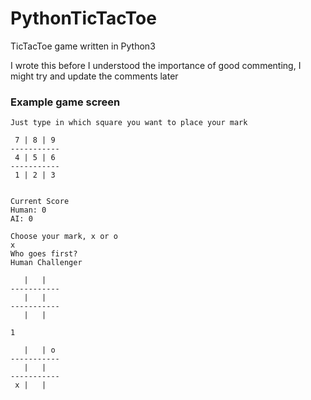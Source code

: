 # PythonTicTacToe
TicTacToe game written in Python3

I wrote this before I understood the importance of good commenting, I might try and update the comments later

### Example game screen
```
Just type in which square you want to place your mark

 7 | 8 | 9
-----------
 4 | 5 | 6
-----------
 1 | 2 | 3


Current Score
Human: 0
AI: 0

Choose your mark, x or o
x
Who goes first?
Human Challenger

   |   |
-----------
   |   |
-----------
   |   |

1

   |   | o
-----------
   |   |
-----------
 x |   |
```
